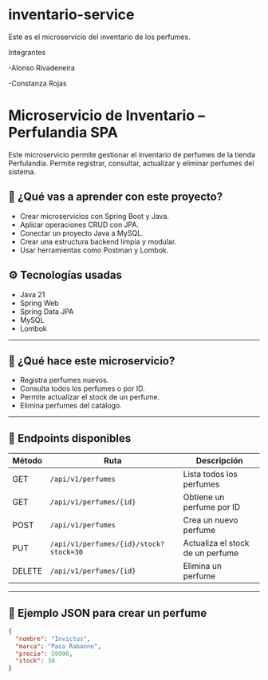 # inventario-service
Este es el microservicio del inventario de los perfumes.

Integrantes

-Alonso Rivadeneira

-Constanza Rojas


# Microservicio de Inventario – Perfulandia SPA

Este microservicio permite gestionar el inventario de perfumes de la tienda Perfulandia. Permite registrar, consultar, actualizar y eliminar perfumes del sistema.

## 🧠 ¿Qué vas a aprender con este proyecto?

- Crear microservicios con Spring Boot y Java.
- Aplicar operaciones CRUD con JPA.
- Conectar un proyecto Java a MySQL.
- Crear una estructura backend limpia y modular.
- Usar herramientas como Postman y Lombok.

## ⚙️ Tecnologías usadas

- Java 21
- Spring Web
- Spring Data JPA
- MySQL
- Lombok

---

## 🚀 ¿Qué hace este microservicio?

- Registra perfumes nuevos.
- Consulta todos los perfumes o por ID.
- Permite actualizar el stock de un perfume.
- Elimina perfumes del catálogo.

---

## 📝 Endpoints disponibles

| Método | Ruta                                     | Descripción                     |
|--------|------------------------------------------|---------------------------------|
| GET    | `/api/v1/perfumes`                       | Lista todos los perfumes        |
| GET    | `/api/v1/perfumes/{id}`                  | Obtiene un perfume por ID       |
| POST   | `/api/v1/perfumes`                       | Crea un nuevo perfume           |
| PUT    | `/api/v1/perfumes/{id}/stock?stock=30`   | Actualiza el stock de un perfume |
| DELETE | `/api/v1/perfumes/{id}`                  | Elimina un perfume              |

---

## 🧪 Ejemplo JSON para crear un perfume

```json
{
  "nombre": "Invictus",
  "marca": "Paco Rabanne",
  "precio": 59990,
  "stock": 30
}
